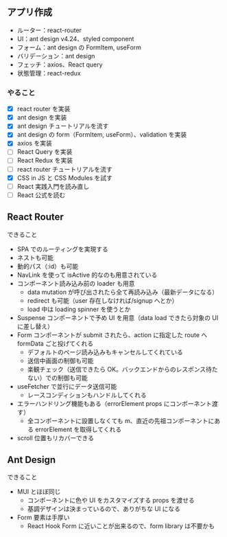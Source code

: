 ## アプリ作成

- ルーター：react-router
- UI：ant design v4.24、styled component
- フォーム：ant design の FormItem, useForm
- バリデーション：ant design
- フェッチ：axios、React query
- 状態管理：react-redux

### やること

- [x] react router を実装
- [x] ant design を実装
- [x] ant design チュートリアルを流す
- [x] ant design の form（FormItem, useForm）、validation を実装
- [x] axios を実装
- [ ] React Query を実装
- [ ] React Redux を実装
- [ ] react router チュートリアルを流す
- [x] CSS in JS と CSS Modules を試す
- [ ] React 実践入門を読み直し
- [ ] React 公式を読む

## React Router

できること

- SPA でのルーティングを実現する
- ネストも可能
- 動的パス（:id）も可能
- NavLink を使って isActive 的なのも用意されている
- コンポーネント読み込み前の loader も用意
  - data mutation が呼び出されたら全て再読み込み（最新データになる）
  - redirect も可能（user 存在しなければ/signup へとか）
  - load 中は loading spinner を使うとか
- Suspense コンポーネントで予め UI を用意（data load できたら対象の UI に差し替え）
- Form コンポーネントが submit されたら、action に指定した route へ formData ごと投げてくれる
  - デフォルトのページ読み込みもキャンセルしてくれている
  - 送信中画面の制御も可能
  - 楽観チェック（送信できたら OK。バックエンドからのレスポンス待たない）での制御も可能
- useFetcher で並行にデータ送信可能
  - レースコンディションもハンドルしてくれる
- エラーハンドリング機能もある（errorElement props にコンポーネント渡す）
  - 全コンポーネントに設置しなくても m、直近の先祖コンポーネントにある errorElement を取得してくれる
- scroll 位置もリカバーできる

## Ant Design

できること

- MUI とほぼ同じ
  - コンポーネントに色や UI をカスタマイズする props を渡せる
  - 基調デザインは決まっているので、ありがちな UI になる
- Form 要素は手厚い
  - React Hook Form に近いことが出来るので、form library は不要かも
